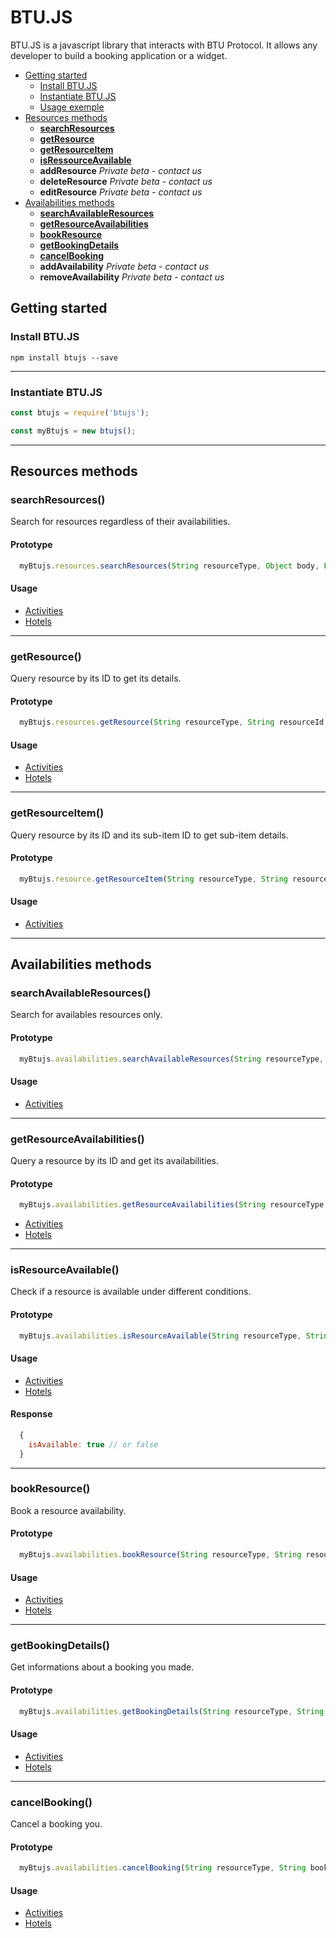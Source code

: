 # BTU.JS

BTU.JS is a javascript library that interacts with BTU Protocol. It allows any developer to build a booking application or a widget.

  - [Getting started](#getting-started)
    - [Install BTU.JS](#install-btujs)
    - [Instantiate BTU.JS](#instantiate-btujs)
    - [Usage exemple](#usage-exemple)
  - [Resources methods](#resources-methods)
    - [**searchResources**](#searchresources)
    - [**getResource**](#getresource)
    - [**getResourceItem**](#getresourceitem)
    - [**isRessourceAvailable**](#isresourceavailable)
    - **addResource** *Private beta - contact us*
    - **deleteResource** *Private beta - contact us*
    - **editResource** *Private beta - contact us*
  - [Availabilities methods](#availabilities-methods)
    - [**searchAvailableResources**](#searchavailableresources)
    - [**getResourceAvailabilities**](#getresourceavailabilities)
    - [**bookResource**](#bookresource)
    - [**getBookingDetails**](#getbookingdetails)
    - [**cancelBooking**](#cancelbooking)
    - **addAvailability** *Private beta - contact us*
    - **removeAvailability** *Private beta - contact us*

## Getting started

### Install BTU.JS

```
npm install btujs --save
```

---

### Instantiate BTU.JS

```javascript
const btujs = require('btujs');

const myBtujs = new btujs();
```

---

## Resources methods

### **searchResources()**

Search for resources regardless of their availabilities.

#### Prototype
```javascript
  myBtujs.resources.searchResources(String resourceType, Object body, Function callback)
```

#### Usage

- [Activities](./documentation/activities.md#searchresources)
- [Hotels](./documentation/hotels.md#searchresources)

---

### **getResource()**

Query resource by its ID to get its details.

#### Prototype
```javascript
  myBtujs.resources.getResource(String resourceType, String resourceId, Object body, Function callback)
```

#### Usage

- [Activities](./documentation/activities.md#getresource)
- [Hotels](./documentation/hotels.md#getresource)


---

### **getResourceItem()**

Query resource by its ID and its sub-item ID to get sub-item details.

#### Prototype
```javascript
  myBtujs.resource.getResourceItem(String resourceType, String resourceId, String itemId, Object body, Function callback)
```

#### Usage

- [Activities](./documentation/activities.md#getresourceitem)


---

## Availabilities methods

### **searchAvailableResources()**

Search for availables resources only.

#### Prototype
```javascript
  myBtujs.availabilities.searchAvailableResources(String resourceType, Object body, Function callback)
```

#### Usage

- [Activities](./documentation/activities.md#searchavailableresources)


---

### **getResourceAvailabilities()**

Query a resource by its ID and get its availabilities.

#### Prototype
```javascript
  myBtujs.availabilities.getResourceAvailabilities(String resourceType, String resourceId, Object body, Function callback)
```

- [Activities](./documentation/activities.md#getresourceavailabilities)
- [Hotels](./documentation/hotels.md#getresourceavailabilities)


---

### **isResourceAvailable()**

Check if a resource is available under different conditions.

#### Prototype
```javascript
  myBtujs.availabilities.isResourceAvailable(String resourceType, String resourceId, Object body, Function callback)
```

#### Usage

- [Activities](./documentation/activities.md#getresourceavailabilities)
- [Hotels](./documentation/hotels.md#getresourceavailabilities)

#### Response

```javascript
  {
    isAvailable: true // or false
  }
```

---

### **bookResource()**

Book a resource availability.

#### Prototype
```javascript
  myBtujs.availabilities.bookResource(String resourceType, String resourceId, Object body, Function callback)
```

#### Usage

- [Activities](./documentation/activities.md#bookresource)
- [Hotels](./documentation/hotels.md#bookresource)

---

### **getBookingDetails()**

Get informations about a booking you made.

#### Prototype
```javascript
  myBtujs.availabilities.getBookingDetails(String resourceType, String bookingId, Object body, Function callback)
```

#### Usage

- [Activities](./documentation/activities.md#getbookingdetails)
- [Hotels](./documentation/hotels.md#getbookingdetails)

---

### **cancelBooking()**

Cancel a booking you.

#### Prototype
```javascript
  myBtujs.availabilities.cancelBooking(String resourceType, String bookingId, Object body, Function callback)
```

#### Usage

- [Activities](./documentation/activities.md#cancelbooking)
- [Hotels](./documentation/hotels.md#cancelbooking)